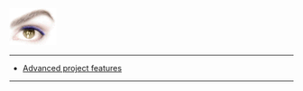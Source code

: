 [![](https://github.com/FiveTechSoft/fivetouch/blob/master/images/fivetech_logo.gif)](http://www.fivetechsoft.com "FiveTech Software")
***

* [Advanced project features](https://github.com/hipersayanX/FlexBisonQt/blob/master/FlexBisonQt.pro)

***